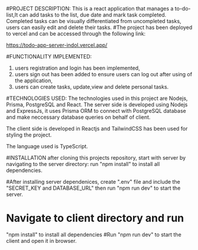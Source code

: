 #PROJECT DESCRIPTION:
This is a react application that manages a to-do-list,It can add tasks to the list, due date and mark task completed.
Completed tasks can be visually differentiated from uncompleted tasks, users can easily edit and delete their tasks.
#The project has been deployed to vercel and can be accessed through the following link:

https://todo-app-server-indol.vercel.app/

#FUNCTIONALITY IMPLEMENTED:

1. users registration and login has been implemented,
2. users sign out has been added to ensure users can log out after using of the application,
3. users can create tasks, update,view and delete personal tasks.

#TECHNOLOGIES USED:
The technologies used in this project are Nodejs, Prisma, PostgreSQL and React.
The server side is developed using Nodejs and ExpressJs, it uses Prisma ORM to connect with PostgreSQL database and make neccessary database queries on behalf of client.

The client side is developed in Reactjs and TailwindCSS has been used for styling the project.

The language used is TypeScript.

#INSTALLATION
after cloning this projects repository, start with server by navigating to the server directory:
run "npm install" to install all dependencies.

#After installing server dependenices, create ".env" file and include the "SECRET_KEY and DATABASE_URL" then run "npm run dev" to start the server.

# Navigate to client directory and run

"npm install" to install all dependencies
#Run "npm run dev" to start the client and open it in browser.
